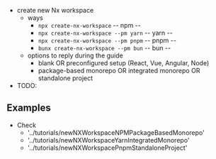 * create new Nx workspace
  * ways
    * `npx create-nx-workspace`  -- npm --
    * `npx create-nx-workspace --pm yarn`  -- yarn --
    * `npx create-nx-workspace --pm pnpm`  -- pnpm --
    * `bunx create-nx-workspace --pm bun`  -- bun --
  * options to reply during the guide
    * blank OR preconfigured setup (React, Vue, Angular, Node)
    * package-based monorepo OR integrated monorepo OR standalone project
* TODO:

## Examples
* Check
  * '../tutorials/newNXWorkspaceNPMPackageBasedMonorepo'
  * '../tutorials/newNXWorkspaceYarnIntegratedMonorepo'
  * '../tutorials/newNXWorkspacePnpmStandaloneProject'
